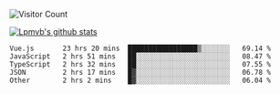 ![Visitor Count](https://profile-counter.glitch.me/Lpmvb/count.svg)

[![Lpmvb's github stats](https://github-readme-stats.vercel.app/api?username=lpmvb&show_icons=true&title_color=fff&icon_color=79ff97&text_color=9f9f9f&bg_color=151515)](https://github.com/anuraghazra/github-readme-stats)

<!--
Here are some ideas to get you started:

- 🔭 I’m currently working on ...
- 🌱 I’m currently learning ...
- 👯 I’m looking to collaborate on ...
- 🤔 I’m looking for help with ...
- 💬 Ask me about ...
- 📫 How to reach me: ...
- 😄 Pronouns: ...
- ⚡ Fun fact: ...
-->

<!--START_SECTION:waka-->

```text
Vue.js       23 hrs 20 mins  █████████████████▒░░░░░░░   69.14 %
JavaScript   2 hrs 51 mins   ██░░░░░░░░░░░░░░░░░░░░░░░   08.47 %
TypeScript   2 hrs 32 mins   ██░░░░░░░░░░░░░░░░░░░░░░░   07.55 %
JSON         2 hrs 17 mins   █▓░░░░░░░░░░░░░░░░░░░░░░░   06.78 %
Other        2 hrs 2 mins    █▓░░░░░░░░░░░░░░░░░░░░░░░   06.04 %
```

<!--END_SECTION:waka-->
